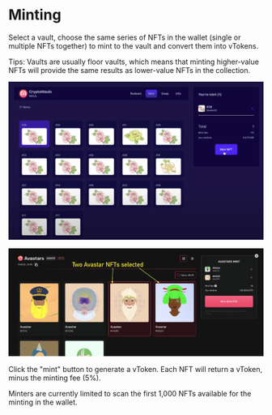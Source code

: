 # Minting

Select a vault, choose the same series of NFTs in the wallet (single or multiple NFTs together) to mint to the vault and convert them into vTokens.

 

Tips: Vaults are usually floor vaults, which means that minting higher-value NFTs will provide the same results as lower-value NFTs in the collection.

 
![](../asset/12.png)

![](../asset/13.png)




Click the "mint" button to generate a vToken. Each NFT will return a vToken, minus the minting fee (5%).

 

Minters are currently limited to scan the first 1,000 NFTs available for the minting in the wallet.
